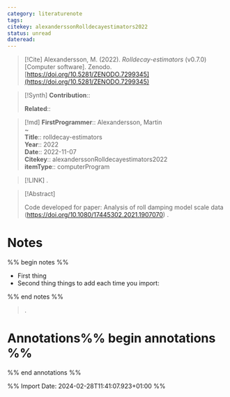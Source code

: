 ```yaml
---
category: literaturenote
tags: 
citekey: alexanderssonRolldecayestimators2022
status: unread
dateread:
---
```


> [!Cite]
> Alexandersson, M. (2022). _Rolldecay-estimators_ (v0.7.0) [Computer software]. Zenodo. [https://doi.org/10.5281/ZENODO.7299345](https://doi.org/10.5281/ZENODO.7299345)

>[!Synth]
>**Contribution**:: 
>
>**Related**:: 
>

>[!md]
> **FirstProgrammer**:: Alexandersson, Martin  
~    
> **Title**:: rolldecay-estimators  
> **Year**:: 2022  
> **Date**:: 2022-11-07  
> **Citekey**:: alexanderssonRolldecayestimators2022  
> **itemType**:: computerProgram    

> [!LINK] 
>.

> [!Abstract]
>
> Code developed for paper: Analysis of roll damping model scale data (https://doi.org/10.1080/17445302.2021.1907070)
>.
> 
# Notes
%% begin notes %%
- First thing
- Second thing
things to add each time you import:

%% end notes %%

>.



# Annotations%% begin annotations %%


%% end annotations %%

%% Import Date: 2024-02-28T11:41:07.923+01:00 %%
